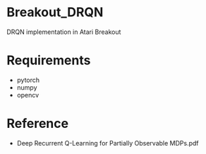 # Breakout_DRQN
DRQN implementation in Atari Breakout

# Requirements
- pytorch
- numpy
- opencv

# Reference
- Deep Recurrent Q-Learning for Partially Observable MDPs.pdf

